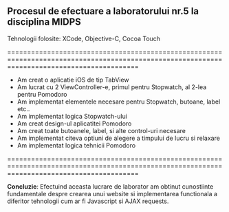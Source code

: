 ## **Procesul de efectuare a laboratorului nr.5 la disciplina MIDPS**

Tehnologii folosite: XCode, Objective-C, Cocoa Touch

=============================================================================================================================================
 
- Am creat o aplicatie iOS de tip TabView
- Am lucrat cu 2 ViewController-e, primul pentru Stopwatch, al 2-lea pentru Pomodoro
- Am implementat elementele necesare pentru Stopwatch, butoane, label etc..
- Am implementat logica Stopwatch-ului
- Am creat design-ul aplicatitei Pomodoro
- Am creat toate butoanele, label, si alte control-uri necesare
- Am implementat citeva optiuni de alegere a timpului de lucru si relaxare
- Am implementat logica tehnicii Pomodoro

=============================================================================================================================================

 **Concluzie**: Efectuind aceasta lucrare de laborator am obtinut cunostiinte fundamentale despre crearea unui website si implementarea functionala a diferitor tehnologii cum ar fi Javascript si AJAX requests.